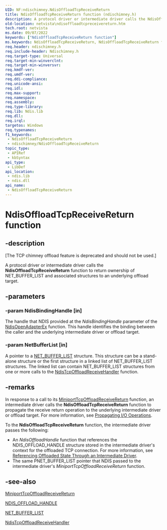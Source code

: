 ```yaml
---
UID: NF:ndischimney.NdisOffloadTcpReceiveReturn
title: NdisOffloadTcpReceiveReturn function (ndischimney.h)
description: A protocol driver or intermediate driver calls the NdisOffloadTcpReceiveReturn function to return ownership of NET_BUFFER_LIST and associated structures to an underlying offload target.
old-location: netvista\ndisoffloadtcpreceivereturn.htm
tech.root: netvista
ms.date: 09/07/2022
keywords: ["NdisOffloadTcpReceiveReturn function"]
ms.keywords: NdisOffloadTcpReceiveReturn, NdisOffloadTcpReceiveReturn function [Network Drivers Starting with Windows Vista], ndischimney/NdisOffloadTcpReceiveReturn, netvista.ndisoffloadtcpreceivereturn, tcp_chim_ndis_func_2fe6d15f-5e88-4aec-9c5b-281b0e002d8f.xml
req.header: ndischimney.h
req.include-header: Ndischimney.h
req.target-type: Universal
req.target-min-winverclnt: 
req.target-min-winversvr: 
req.kmdf-ver: 
req.umdf-ver: 
req.ddi-compliance: 
req.unicode-ansi: 
req.idl: 
req.max-support: 
req.namespace: 
req.assembly: 
req.type-library: 
req.lib: Ndis.lib
req.dll: 
req.irql: 
targetos: Windows
req.typenames: 
f1_keywords:
 - NdisOffloadTcpReceiveReturn
 - ndischimney/NdisOffloadTcpReceiveReturn
topic_type:
 - APIRef
 - kbSyntax
api_type:
 - LibDef
api_location:
 - ndis.lib
 - ndis.dll
api_name:
 - NdisOffloadTcpReceiveReturn
---
```


# NdisOffloadTcpReceiveReturn function


## -description

<p class="CCE_Message">[The TCP chimney offload feature is deprecated and should not be used.]

A protocol driver or intermediate driver calls the 
  <b>NdisOffloadTcpReceiveReturn</b> function to return ownership of NET_BUFFER_LIST and associated structures
  to an underlying offload target.

## -parameters

### -param NdisBindingHandle [in]


The handle that NDIS provided at the 
     <i>NdisBindingHandle</i> parameter of the 
     <a href="/windows-hardware/drivers/ddi/ndis/nf-ndis-ndisopenadapterex">NdisOpenAdapterEx</a> function. This handle
     identifies the binding between the caller and the underlying intermediate driver or offload
     target.

### -param NetBufferList [in]


A pointer to a 
     <a href="/windows-hardware/drivers/ddi/nbl/ns-nbl-net_buffer_list">NET_BUFFER_LIST</a> structure. This structure
     can be a stand-alone structure or the first structure in a linked list of NET_BUFFER_LIST structures.
     The linked list can contain NET_BUFFER_LIST structures from one or more calls to the 
     <a href="/windows-hardware/drivers/ddi/ndischimney/nc-ndischimney-ndis_tcp_offload_receive_indicate">
     NdisTcpOffloadReceiveHandler</a> function.


## -remarks

In response to a call to its 
    <a href="/windows-hardware/drivers/ddi/ndischimney/nc-ndischimney-w_tcp_offload_receive_return_handler">
    MiniportTcpOffloadReceiveReturn</a> function, an intermediate driver calls the 
    <b>NdisOffloadTcpReceiveReturn</b> function to propagate the receive return operation to the underlying
    intermediate driver or offload target. For more information, see 
    <a href="/windows-hardware/drivers/network/propagating-i-o-operations">Propagating I/O Operations</a>.

To the 
    <b>NdisOffloadTcpReceiveReturn</b> function, the intermediate driver passes the following:

<ul>
<li>
An 
      <i>NdisOffloadHandle</i> function that references the NDIS_OFFLOAD_HANDLE structure stored in the
      intermediate driver's context for the offloaded TCP connection. For more information, see 
      <a href="/windows-hardware/drivers/network/referencing-offloaded-state-through-an-intermediate-driver">
      Referencing Offloaded State Through an Intermediate Driver</a>.

</li>
<li>
The same PNET_BUFFER_LIST pointer that NDIS passed to the intermediate driver's 
      <i>MiniportTcpOffloadReceiveReturn</i> function.

</li>
</ul>

## -see-also

<a href="/windows-hardware/drivers/ddi/ndischimney/nc-ndischimney-w_tcp_offload_receive_return_handler">
   MiniportTcpOffloadReceiveReturn</a>



<a href="/windows-hardware/drivers/ddi/ndischimney/ns-ndischimney-_ndis_offload_handle">NDIS_OFFLOAD_HANDLE</a>



<a href="/windows-hardware/drivers/ddi/nbl/ns-nbl-net_buffer_list">NET_BUFFER_LIST</a>



<a href="/windows-hardware/drivers/ddi/ndischimney/nc-ndischimney-ndis_tcp_offload_receive_indicate">NdisTcpOffloadReceiveHandler</a>
